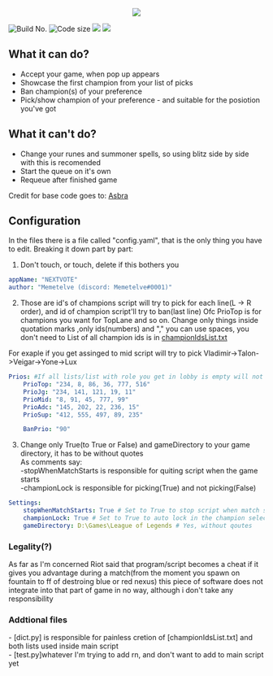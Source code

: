 <p align="center">
<img src="https://i.imgur.com/ISo5yHe.png">
</p>

<img src="https://img.shields.io/github/v/release/Memetelve/League-of-legends-auto-picker" alt="Build No."> <img src="https://img.shields.io/github/languages/code-size/Memetelve/League-of-legends-auto-picker" alt="Code size"> <a href="https://discord.gg/EnycrkqzfY"><img src="https://img.shields.io/discord/810503196459008050"></a>
<img src="https://img.shields.io/github/license/Memetelve/League-of-legends-auto-picker">

<h2>What it can do?</h2>
<ul>
    <li>Accept your game, when pop up appears</li>
    <li>Showcase the first champion from your list of picks</li>
    <li>Ban champion(s) of your preference</li>
    <li>Pick/show champion of your preference - and suitable for the posiotion you've got</li>
</ul>

<h2>What it can't do?</h2>
<ul>
    <li>Change your runes and summoner spells, so using blitz side by side with this is recomended</li>
    <li>Start the queue on it's own</li>
    <li>Requeue after finished game</li>
</ul>
 
Credit for base code goes to: [Asbra](https://gist.github.com/Asbra "His\Her github profile")

<h2>Configuration</h2>
In the files there is a file called "config.yaml", that is the only thing you have to edit.
Breaking it down part by part:

1. Don't touch, or touch, delete if this bothers you
```yaml
appName: "NEXTVOTE"
author: "Memetelve (discord: Memetelve#0001)"
```

2. Those are id's of champions script will try to pick for each line(L -> R order), and id of champion script'll try to ban(last line)
Ofc PrioTop is for champions you want for TopLane and so on.
Change only things inside quotation marks ,only ids(numbers) and "," you can use spaces, you don't need to
List of all champion ids is in [championIdsList.txt](https://github.com/Memetelve/League-of-legends-auto-picker/blob/main/championIdsList.txt)

For exaple if you get assinged to mid script will try to pick Vladimir->Talon->Veigar->Yone->Lux
```yaml
Prios: #If all lists/list with role you get in lobby is empty will not pick anything
    PrioTop: "234, 8, 86, 36, 777, 516" 
    PrioJg: "234, 141, 121, 19, 11"
    PrioMid: "8, 91, 45, 777, 99"
    PrioAdc: "145, 202, 22, 236, 15"
    PrioSup: "412, 555, 497, 89, 235"

    BanPrio: "90" 
```

3. Change only True(to True or False) and gameDirectory to your game directory, it has to be without quotes <br>
As comments say: <br>
-stopWhenMatchStarts is responsible for quiting script when the game starts <br>
-championLock is responsible for picking(True) and not picking(False)
```yaml
Settings:
    stopWhenMatchStarts: True # Set to True to stop script when match starts
    championLock: True # Set to True to auto lock in the champion selection
    gameDirectory: D:\Games\League of Legends # Yes, without qoutes
```

<h3>Legality(?)</h3>
As far as I'm concerned Riot said that program/script becomes a cheat if it gives you advantage during a match(from the moment you spawn on fountain to ff of destroing blue or red nexus) 
this piece of software does not integrate into that part of game in no way, although i don't take any responsibility

<h3>Addtional files</h3>
- [dict.py] is responsible for painless cretion of [championIdsList.txt] and both lists used inside main script <br>
- [test.py]whatever I'm trying to add rn, and don't want to add to main script yet
